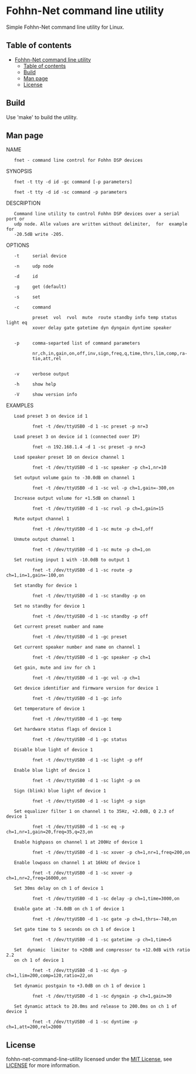 # Fohhn-Net command line utility

Simple Fohhn-Net command line utility for Linux.

## Table of contents
- [Fohhn-Net command line utility](#fohhn-net-command-line-utility)
  - [Table of contents](#table-of-contents)
  - [Build](#build)
  - [Man page](#man-page)
  - [License](#license)

## Build
Use 'make' to build the utility.


## Man page

NAME
       
       fnet - command line control for Fohhn DSP devices

SYNOPSIS

       fnet -t tty -d id -gc command [-p parameters]

       fnet -t tty -d id -sc command -p parameters

DESCRIPTION

       Command line utility to control Fohhn DSP devices over a serial port or
       udp node. Alle values are written without delimiter,  for  example  for
       -20.5dB write -205.

OPTIONS

       -t     serial device

       -n     udp node

       -d     id

       -g     get (default)

       -s     set

       -c     command

              preset  vol  rvol  mute  route standby info temp status light eq
              xover delay gate gatetime dyn dyngain dyntime speaker


       -p     comma-separted list of command parameters

              nr,ch,in,gain,on,off,inv,sign,freq,q,time,thrs,lim,comp,ra-
              tio,att,rel


       -v     verbose output

       -h     show help

       -V     show version info

EXAMPLES

       Load preset 3 on device id 1

              fnet -t /dev/ttyUSB0 -d 1 -sc preset -p nr=3
			  
	   Load preset 3 on device id 1 (connected over IP)

              fnet -n 192.168.1.4 -d 1 -sc preset -p nr=3

       Load speaker preset 10 on device channel 1

              fnet -t /dev/ttyUSB0 -d 1 -sc speaker -p ch=1,nr=10

       Set output volume gain to -30.0dB on channel 1

              fnet -t /dev/ttyUSB0 -d 1 -sc vol -p ch=1,gain=-300,on

       Increase output volume for +1.5dB on channel 1

              fnet -t /dev/ttyUSB0 -d 1 -sc rvol -p ch=1,gain=15

       Mute output channel 1

              fnet -t /dev/ttyUSB0 -d 1 -sc mute -p ch=1,off

       Unmute output channel 1

              fnet -t /dev/ttyUSB0 -d 1 -sc mute -p ch=1,on

       Set routing input 1 with -10.0dB to output 1

              fnet -t /dev/ttyUSB0 -d 1 -sc route -p ch=1,in=1,gain=-100,on

       Set standby for device 1

              fnet -t /dev/ttyUSB0 -d 1 -sc standby -p on

       Set no standby for device 1

              fnet -t /dev/ttyUSB0 -d 1 -sc standby -p off

       Get current preset number and name

              fnet -t /dev/ttyUSB0 -d 1 -gc preset

       Get current speaker number and name on channel 1

              fnet -t /dev/ttyUSB0 -d 1 -gc speaker -p ch=1

       Get gain, mute and inv for ch 1

              fnet -t /dev/ttyUSB0 -d 1 -gc vol -p ch=1

       Get device identifier and firmware version for device 1

              fnet -t /dev/ttyUSB0 -d 1 -gc info

       Get temperature of device 1

              fnet -t /dev/ttyUSB0 -d 1 -gc temp

       Get hardware status flags of device 1

              fnet -t /dev/ttyUSB0 -d 1 -gc status

       Disable blue light of device 1

              fnet -t /dev/ttyUSB0 -d 1 -sc light -p off

       Enable blue light of device 1

              fnet -t /dev/ttyUSB0 -d 1 -sc light -p on

       Sign (blink) blue light of device 1

              fnet -t /dev/ttyUSB0 -d 1 -sc light -p sign

       Set equalizer filter 1 on channel 1 to 35Hz, +2.0dB, Q 2.3 of device 1

              fnet -t /dev/ttyUSB0 -d 1 -sc eq -p ch=1,nr=1,gain=20,freq=35,q=23,on

       Enable highpass on channel 1 at 200Hz of device 1

              fnet -t /dev/ttyUSB0 -d 1 -sc xover -p ch=1,nr=1,freq=200,on

       Enable lowpass on channel 1 at 16kHz of device 1

              fnet -t /dev/ttyUSB0 -d 1 -sc xover -p ch=1,nr=2,freq=16000,on

       Set 30ms delay on ch 1 of device 1

              fnet -t /dev/ttyUSB0 -d 1 -sc delay -p ch=1,time=3000,on

       Enable gate at -74.0dB on ch 1 of device 1

              fnet -t /dev/ttyUSB0 -d 1 -sc gate -p ch=1,thrs=-740,on

       Set gate time to 5 seconds on ch 1 of device 1

              fnet -t /dev/ttyUSB0 -d 1 -sc gatetime -p ch=1,time=5

       Set  dynamic  limiter to +20dB and compressor to +12.0dB with ratio 2.2
       on ch 1 of device 1

              fnet -t /dev/ttyUSB0 -d 1 -sc dyn -p ch=1,lim=200,comp=120,ratio=22,on

       Set dynamic postgain to +3.0dB on ch 1 of device 1

              fnet -t /dev/ttyUSB0 -d 1 -sc dyngain -p ch=1,gain=30

       Set dynamic attack to 20.0ms and release to 200.0ms on ch 1 of device 1

              fnet -t /dev/ttyUSB0 -d 1 -sc dyntime -p ch=1,att=200,rel=2000


## License
fohhn-net-command-line-utility licensed under the [MIT License](https://opensource.org/licenses/MIT), see [LICENSE](LICENSE) for more information.